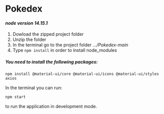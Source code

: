 # Pokedex

#### _node version 14.15.1_

1. Dowload the zipped project folder
2. Unzip the folder
3. In the terminal go to the project folder _.../Pokedex-main_
4. Type `npm install` in order to install node_modules

##### You need to install the following packages:
`npm install @material-ui/core @material-ui/icons @material-ui/styles axios`

In the terminal you can run:

`npm start`

to run the application in development mode.

